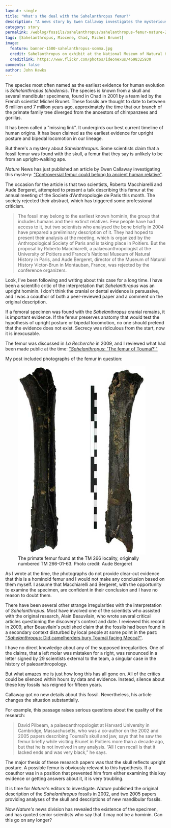 ```yaml
---
layout: single
title: "What's the deal with the Sahelanthropus femur?"
description: "A news story by Ewen Callaway investigates the mysterious case of this purported earliest bipedal hominin."
category: story
permalink: /weblog/fossils/sahelanthropus/sahelanthropus-femur-nature-2018.html
tags: [Sahelanthropus, Miocene, Chad, Michel Brunet]
image:
  feature: banner-1500-sahelanthropus-somma.jpg
  credit: Sahelanthropus on exhibit at the National Museum of Natural History. Ryan Somma CC-BY-SA 2.0
  creditlink: https://www.flickr.com/photos/ideonexus/4698325930
comments: false
author: John Hawks
---
```


The species most often named as the earliest evidence for human evolution is <em>Sahelanthropus tchadensis</em>. The species is known from a skull and several mandibular specimens, found in Chad in 2001 by a team led by the French scientist Michel Brunet. These fossils are thought to date to between 6 million and 7 million years ago, approximately the time that our branch of the primate family tree diverged from the ancestors of chimpanzees and gorillas.

It has been called a "missing link". It undergirds our best current timeline of human origins. It has been claimed as the earliest evidence for upright posture and bipedal locomotion in our lineage.

But there's a mystery about <em>Sahelanthropus</em>. Some scientists claim that a fossil femur was found with the skull, a femur that they say is unlikely to be from an upright-walking ape.

<em>Nature</em> News has just published an article by Ewen Callaway investigating this mystery: <a href="https://www.nature.com/articles/d41586-018-00972-z">"Controversial femur could belong to ancient human relative"</a>.

The occasion for the article is that two scientists, Roberto Macchiarelli and Aude Bergeret, attempted to present a talk describing this femur at the annual meeting of the Societé d'Anthropologie de Paris this month. The society rejected their abstract, which has triggered some professional criticism.

<blockquote>The fossil may belong to the earliest known hominin, the group that includes humans and their extinct relatives. Few people have had access to it, but two scientists who analysed the bone briefly in 2004 have prepared a preliminary description of it. They had hoped to present their analysis at the meeting, which is organized by the Anthropological Society of Paris and is taking place in Poitiers. But the proposal by Roberto Macchiarelli, a palaeoanthropologist at the University of Poitiers and France's National Museum of Natural History in Paris, and Aude Bergeret, director of the Museum of Natural History Victor-Brun in Montauban, France, was rejected by the conference organizers.</blockquote>

Look, I've been following and writing about this case for a long time. I have been a scientific critic of the interpretation that <em>Sahelanthropus</em> was an upright hominin. I don't think the cranial or dental evidence is persuasive, and I was a coauthor of both a peer-reviewed paper and a comment on the original description.

If a femoral specimen was found with the <em>Sahelanthropus</em> cranial remains, it is important evidence. If the femur preserves anatomy that would test the hypothesis of upright posture or bipedal locomotion, no one should pretend that the evidence does not exist. Secrecy was ridiculous from the start, now it is inexcusable.

The femur was discussed in <em>La Recherche</em> in 2009, and I reviewed what had been made public at the time: <a href="http://johnhawks.net/weblog/fossils/sahelanthropus/femur-toumai-bergeret-recherche-2009.html">"<em>Sahelanthropus</em>: 'The femur of Toumaï?'"</a>

My post included photographs of the femur in question:

<figure>

<img src="/graphics/toros-menalla-femur-bergeret-2009.jpg" height="591" width="400" alt="Purported primate femur found at TM 266" />

<figcaption>The primate femur found at the TM 266 locality, originally numbered TM 266-01-63. Photo credit: Aude Bergeret</figcaption>

</figure>

As I wrote at the time, the photographs do not provide clear-cut evidence that this is a hominoid femur and I would not make any conclusion based on them myself. I assume that Macchiarelli and Bergeret, with the opportunity to examine the specimen, are confident in their conclusion and I have no reason to doubt them.

There have been several other strange irregularities with the interpretation of <em>Sahelanthropus</em>. Most have involved one of the scientists who assisted with the original research, Alain Beauvilain, who wrote several critical articles questioning the discovery's context and date. I reviewed this record in 2009, after Beauvilain's published claim that the fossils had been found in a secondary context disturbed by local people at some point in the past: <a href="http://johnhawks.net/weblog/fossils/sahelanthropus/was-toumai-buried-facing-mecca-2009.html">"<em>Sahelanthropus</em>: Did camelherders bury Toumaï facing Mecca?"</a>.

I have no direct knowledge about any of the supposed irregularities. One of the claims, that a left molar was mistaken for a right, was renounced in a letter signed by 29 scientists external to the team, a singular case in the history of paleoanthropology.

But what amazes me is just how long this has all gone on. All of the critics could be silenced within hours by data and evidence. Instead, silence about these key fossils has reigned for fifteen years.

Callaway got no new details about this fossil. Nevertheless, his article changes the situation substantially.

For example, this passage raises serious questions about the quality of the research:

<blockquote>David Pilbeam, a palaeoanthropologist at Harvard University in Cambridge, Massachusetts, who was a co-author on the 2002 and 2005 papers describing Toumaï’s skull and jaw, says that he saw the femur briefly while visiting Brunet in Poitiers more than a decade ago, but that he is not involved in any analysis. “All I can recall is that it lacked ends and was very black,” he says.</blockquote>

The major thesis of these research papers was that the skull reflects upright posture. A possible femur is obviously relevant to this hypothesis. If a coauthor was in a position that prevented him from either examining this key evidence or getting answers about it, it is very troubling.

It is time for <em>Nature</em>'s editors to investigate. <em>Nature</em> published the original description of the <em>Sahelanthropus</em> fossils in 2002, and two 2005 papers providing analyses of the skull and descriptions of new mandibular fossils.

Now <em>Nature's</em> news division has revealed the existence of the specimen, and has quoted senior scientists who say that it may not be a hominin. Can this go on any longer?

